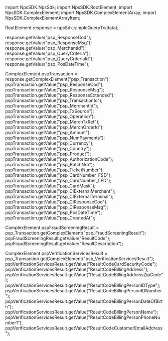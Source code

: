 import NpsSDK.NpsSdk;
import NpsSDK.RootElement;
import NpsSDK.ComplexElement;
import NpsSDK.ComplexElementArray;
import NpsSDK.ComplexElementArrayItem;

RootElement response = npsSdk.simpleQueryTx(data);

response.getValue("psp_ResponseCod");
response.getValue("psp_ResponseMsg");
response.getValue("psp_MerchantId");
response.getValue("psp_QueryCriteria");
response.getValue("psp_QueryCriteriaId");
response.getValue("psp_PosDateTime");

ComplexElement pspTransaction = response.getComplexElement("psp_Transaction");
pspTransaction.getValue("psp_ResponseCod");
pspTransaction.getValue("psp_ResponseMsg");
pspTransaction.getValue("psp_ResponseExtended");
pspTransaction.getValue("psp_TransactionId");
pspTransaction.getValue("psp_MerchantId");
pspTransaction.getValue("psp_TxSource");
pspTransaction.getValue("psp_Operation");
pspTransaction.getValue("psp_MerchTxRef");
pspTransaction.getValue("psp_MerchOrderId");
pspTransaction.getValue("psp_Amount");
pspTransaction.getValue("psp_NumPayments");
pspTransaction.getValue("psp_Currency");
pspTransaction.getValue("psp_Country");
pspTransaction.getValue("psp_Product");
pspTransaction.getValue("psp_AuthorizationCode");
pspTransaction.getValue("psp_BatchNro");
pspTransaction.getValue("psp_TicketNumber");
pspTransaction.getValue("psp_CardNumber_FSD");
pspTransaction.getValue("psp_CardNumber_LFD");
pspTransaction.getValue("psp_CardMask");
pspTransaction.getValue("psp_ClExternalMerchant");
pspTransaction.getValue("psp_ClExternalTerminal");
pspTransaction.getValue("psp_ClResponseCod");
pspTransaction.getValue("psp_ClResponseMsg");
pspTransaction.getValue("psp_PosDateTime");
pspTransaction.getValue("psp_CreatedAt");

ComplexElement pspFraudScreeningResult = psp_Transaction.getComplexElement("psp_FraudScreeningResult");
pspFraudScreeningResult.getValue("ResultCode");
pspFraudScreeningResult.getValue("ResultDescription");


ComplexElement pspVerificationServicesResult = psp_Transaction.getComplexElement("psp_VerificationServicesResult");
pspVerificationServicesResult.getValue("ResultCodeCardSecurityCode");
pspVerificationServicesResult.getValue("ResultCodeBillingAddress");
pspVerificationServicesResult.getValue("ResultCodeBillingAddressZipCode");
pspVerificationServicesResult.getValue("ResultCodeBillingPersonIDType");
pspVerificationServicesResult.getValue("ResultCodeBillingPersonIDNumber");
pspVerificationServicesResult.getValue("ResultCodeBillingPersonDateOfBirth");
pspVerificationServicesResult.getValue("ResultCodeBillingPersonName");
pspVerificationServicesResult.getValue("ResultCodeBillingPersonPhoneNumber1");
pspVerificationServicesResult.getValue("ResultCodeCustomerEmailAddress");


